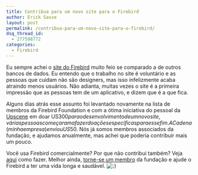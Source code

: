 ```yaml
---
title: Contribua para um novo site para o Firebird
author: Erick Sasse
layout: post
permalink: /contribua-para-um-novo-site-para-o-firebird/
dsq_thread_id:
  - 277598772
categories:
  - Firebird
---
```

Eu sempre achei o [site do Firebird][1] muito feio se comparado a de outros bancos de dados. Eu entendo que o trabalho no site é voluntário e as pessoas que cuidam não são designers, mas isso infelizmente acaba atraindo menos usuários. Não adianta, muitas vezes o site é a primeira impressão que as pessoas tem de um aplicativo, e dizem que é a que fica.

Alguns dias atrás esse assunto foi levantado novamente na lista de membros da Firebird Foundation e com a ótima iniciativa do pessoal da [Upscene][2] em doar US$300 para o desenvolvimento de um novo site, várias pessoas começaram a fazer doações específicas para esse fim. A Cadena (minha empresa) enviou US$50. Nós já somos membros associados da fundação, e ajudamos anualmente, mas achei que poderia contribuir mais um pouco.

Você usa Firebird comercialmente? Por que não contribui também? Veja [aqui][3] como fazer. Melhor ainda, [torne-se um membro][4] da fundação e ajude o Firebird a ter uma vida longa e saudável. <img src="http://www.ericksasse.com.br/wp-includes/images/smilies/icon_smile.gif" alt=":)" class="wp-smiley" />

 [1]: http://www.firebirdsql.org/
 [2]: http://www.upscene.com/
 [3]: http://www.firebirdsql.org/index.php?op=ffoundation&id=contributions
 [4]: http://www.ericksasse.com.br/porque-torna-se-membro-da-firebird-foundation/